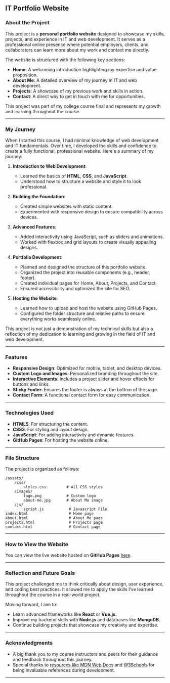 
## **IT Portfolio Website**

### **About the Project**
This project is a **personal portfolio website** designed to showcase my skills, projects, and experience in IT and web development. It serves as a professional online presence where potential employers, clients, and collaborators can learn more about my work and contact me directly.

The website is structured with the following key sections:
- **Home**: A welcoming introduction highlighting my expertise and value proposition.
- **About Me**: A detailed overview of my journey in IT and web development.
- **Projects**: A showcase of my previous work and skills in action.
- **Contact**: A direct way to get in touch with me for opportunities.

This project was part of my college course final and represents my growth and learning throughout the course.

---
### **My Journey**

When I started this course, I had minimal knowledge of web development and IT fundamentals. Over time, I developed the skills and confidence to create a fully functional, professional website. Here's a summary of my journey:

1. **Introduction to Web Development**:
   - Learned the basics of **HTML**, **CSS**, and **JavaScript**.
   - Understood how to structure a website and style it to look professional.

2. **Building the Foundation**:
   - Created simple websites with static content.
   - Experimented with responsive design to ensure compatibility across devices.

3. **Advanced Features**:
   - Added interactivity using JavaScript, such as sliders and animations.
   - Worked with flexbox and grid layouts to create visually appealing designs.

4. **Portfolio Development**:
   - Planned and designed the structure of this portfolio website.
   - Organized the project into reusable components (e.g., header, footer).
   - Created individual pages for Home, About, Projects, and Contact.
   - Ensured accessibility and optimized the site for SEO.

5. **Hosting the Website**:
   - Learned how to upload and host the website using GitHub Pages.
   - Configured the folder structure and relative paths to ensure everything works seamlessly online.

This project is not just a demonstration of my technical skills but also a reflection of my dedication to learning and growing in the field of IT and web development.

---

### **Features**
- **Responsive Design**: Optimized for mobile, tablet, and desktop devices.
- **Custom Logo and Images**: Personalized branding throughout the site.
- **Interactive Elements**: Includes a project slider and hover effects for buttons and links.
- **Sticky Footer**: Ensures the footer is always at the bottom of the page.
- **Contact Form**: A functional contact form for easy communication.

---

### **Technologies Used**
- **HTML5**: For structuring the content.
- **CSS3**: For styling and layout design.
- **JavaScript**: For adding interactivity and dynamic features.
- **GitHub Pages**: For hosting the website online.

---

### **File Structure**
The project is organized as follows:

```
/assets/
    /css/
        styles.css         # All CSS styles
    /images/
        logo.png           # Custom logo
        about-me.jpg       # About Me image
    /js/
        script.js           # Javascript File
index.html                  # Home page
about.html                  # About Me page
projects.html               # Projects page
contact.html                # Contact page
```

---

### **How to View the Website**
You can view the live website hosted on **GitHub Pages** [here](https://yourusername.github.io/your-repository-name).

---

### **Reflection and Future Goals**

This project challenged me to think critically about design, user experience, and coding best practices. It allowed me to apply the skills I’ve learned throughout the course in a real-world project.

Moving forward, I aim to:
- Learn advanced frameworks like **React** or **Vue.js**.
- Improve my backend skills with **Node.js** and databases like **MongoDB**.
- Continue building projects that showcase my creativity and expertise.

---

### **Acknowledgments**
- A big thank you to my course instructors and peers for their guidance and feedback throughout this journey.
- Special thanks to [resources like MDN Web Docs](https://developer.mozilla.org/) and [W3Schools](https://www.w3schools.com/) for being invaluable references during development.

---

